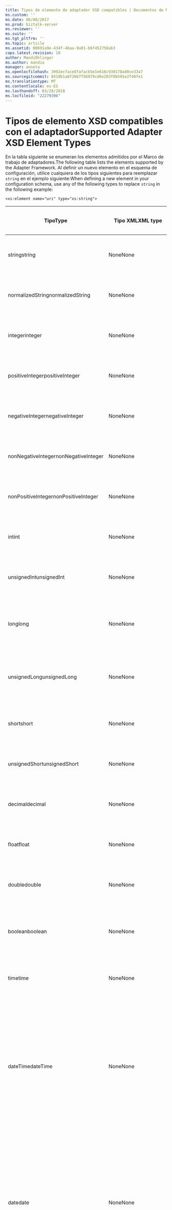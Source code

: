 ```yaml
---
title: Tipos de elemento de adaptador XSD compatibles | Documentos de Microsoft
ms.custom: ''
ms.date: 06/08/2017
ms.prod: biztalk-server
ms.reviewer: ''
ms.suite: ''
ms.tgt_pltfrm: ''
ms.topic: article
ms.assetid: 00691a9e-434f-4baa-9a01-b6f452758ab3
caps.latest.revision: 10
author: MandiOhlinger
ms.author: mandia
manager: anneta
ms.openlocfilehash: 3992ecface8fafacb5e1e616c930178ad0ce33a7
ms.sourcegitcommit: 8418b1a8f38b7f56979cd6e203f0b591e2f40fe1
ms.translationtype: MT
ms.contentlocale: es-ES
ms.lasthandoff: 03/28/2018
ms.locfileid: "22279396"
---
```

# <a name="supported-adapter-xsd-element-types"></a><span data-ttu-id="847f9-102">Tipos de elemento XSD compatibles con el adaptador</span><span class="sxs-lookup"><span data-stu-id="847f9-102">Supported Adapter XSD Element Types</span></span>
<span data-ttu-id="847f9-103">En la tabla siguiente se enumeran los elementos admitidos por el Marco de trabajo de adaptadores.</span><span class="sxs-lookup"><span data-stu-id="847f9-103">The following table lists the elements supported by the Adapter Framework.</span></span> <span data-ttu-id="847f9-104">Al definir un nuevo elemento en el esquema de configuración, utilice cualquiera de los tipos siguientes para reemplazar `string` en el ejemplo siguiente:</span><span class="sxs-lookup"><span data-stu-id="847f9-104">When defining a new element in your configuration schema, use any of the following types to replace `string` in the following example:</span></span>  
  
```  
<xs:element name="uri" type="xs:string">  
```  
  
|<span data-ttu-id="847f9-105">Tipo</span><span class="sxs-lookup"><span data-stu-id="847f9-105">Type</span></span>|<span data-ttu-id="847f9-106">Tipo XML</span><span class="sxs-lookup"><span data-stu-id="847f9-106">XML type</span></span>|<span data-ttu-id="847f9-107">Comportamiento de interfaz de usuario</span><span class="sxs-lookup"><span data-stu-id="847f9-107">UI behavior</span></span>|<span data-ttu-id="847f9-108">Otros detalles</span><span class="sxs-lookup"><span data-stu-id="847f9-108">Other specifics</span></span>|  
|----------|--------------|-----------------|---------------------|  
|<span data-ttu-id="847f9-109">string</span><span class="sxs-lookup"><span data-stu-id="847f9-109">string</span></span>|<span data-ttu-id="847f9-110">None</span><span class="sxs-lookup"><span data-stu-id="847f9-110">None</span></span>|<span data-ttu-id="847f9-111">Cuadro de edición que solo admite elección de tipo.</span><span class="sxs-lookup"><span data-stu-id="847f9-111">Edit box accepting type only.</span></span>|<span data-ttu-id="847f9-112">Atributo para restringir máx/Mín</span><span class="sxs-lookup"><span data-stu-id="847f9-112">Attribute to constrain max/min</span></span>|  
|<span data-ttu-id="847f9-113">normalizedString</span><span class="sxs-lookup"><span data-stu-id="847f9-113">normalizedString</span></span>|<span data-ttu-id="847f9-114">None</span><span class="sxs-lookup"><span data-stu-id="847f9-114">None</span></span>|<span data-ttu-id="847f9-115">Cuadro de edición que solo admite elección de tipo.</span><span class="sxs-lookup"><span data-stu-id="847f9-115">Edit box accepting type only.</span></span>|<span data-ttu-id="847f9-116">Atributo para restringir máx/Mín</span><span class="sxs-lookup"><span data-stu-id="847f9-116">Attribute to constrain max/min</span></span>|  
|<span data-ttu-id="847f9-117">integer</span><span class="sxs-lookup"><span data-stu-id="847f9-117">integer</span></span>|<span data-ttu-id="847f9-118">None</span><span class="sxs-lookup"><span data-stu-id="847f9-118">None</span></span>|<span data-ttu-id="847f9-119">Cuadro de edición que solo admite elección de tipo.</span><span class="sxs-lookup"><span data-stu-id="847f9-119">Edit box accepting type only.</span></span>|<span data-ttu-id="847f9-120">Atributo para restringir máx/Mín</span><span class="sxs-lookup"><span data-stu-id="847f9-120">Attribute to constrain max/min</span></span>|  
|<span data-ttu-id="847f9-121">positiveInteger</span><span class="sxs-lookup"><span data-stu-id="847f9-121">positiveInteger</span></span>|<span data-ttu-id="847f9-122">None</span><span class="sxs-lookup"><span data-stu-id="847f9-122">None</span></span>|<span data-ttu-id="847f9-123">Cuadro de edición que solo admite elección de tipo.</span><span class="sxs-lookup"><span data-stu-id="847f9-123">Edit box accepting type only.</span></span>|<span data-ttu-id="847f9-124">Atributo para restringir máx/Mín</span><span class="sxs-lookup"><span data-stu-id="847f9-124">Attribute to constrain max/min</span></span>|  
|<span data-ttu-id="847f9-125">negativeInteger</span><span class="sxs-lookup"><span data-stu-id="847f9-125">negativeInteger</span></span>|<span data-ttu-id="847f9-126">None</span><span class="sxs-lookup"><span data-stu-id="847f9-126">None</span></span>|<span data-ttu-id="847f9-127">Cuadro de edición que solo admite elección de tipo.</span><span class="sxs-lookup"><span data-stu-id="847f9-127">Edit box accepting type only.</span></span>|<span data-ttu-id="847f9-128">Atributo para restringir máx/Mín</span><span class="sxs-lookup"><span data-stu-id="847f9-128">Attribute to constrain max/min</span></span>|  
|<span data-ttu-id="847f9-129">nonNegativeInteger</span><span class="sxs-lookup"><span data-stu-id="847f9-129">nonNegativeInteger</span></span>|<span data-ttu-id="847f9-130">None</span><span class="sxs-lookup"><span data-stu-id="847f9-130">None</span></span>|<span data-ttu-id="847f9-131">Cuadro de edición que solo admite elección de tipo.</span><span class="sxs-lookup"><span data-stu-id="847f9-131">Edit box accepting type only.</span></span>|<span data-ttu-id="847f9-132">Atributo para restringir máx/Mín</span><span class="sxs-lookup"><span data-stu-id="847f9-132">Attribute to constrain max/min</span></span>|  
|<span data-ttu-id="847f9-133">nonPositiveInteger</span><span class="sxs-lookup"><span data-stu-id="847f9-133">nonPositiveInteger</span></span>|<span data-ttu-id="847f9-134">None</span><span class="sxs-lookup"><span data-stu-id="847f9-134">None</span></span>|<span data-ttu-id="847f9-135">Cuadro de edición que solo admite elección de tipo.</span><span class="sxs-lookup"><span data-stu-id="847f9-135">Edit box accepting type only.</span></span>|<span data-ttu-id="847f9-136">Atributo para restringir máx/Mín</span><span class="sxs-lookup"><span data-stu-id="847f9-136">Attribute to constrain max/min</span></span>|  
|<span data-ttu-id="847f9-137">int</span><span class="sxs-lookup"><span data-stu-id="847f9-137">int</span></span>|<span data-ttu-id="847f9-138">None</span><span class="sxs-lookup"><span data-stu-id="847f9-138">None</span></span>|<span data-ttu-id="847f9-139">Cuadro de edición que solo admite elección de tipo.</span><span class="sxs-lookup"><span data-stu-id="847f9-139">Edit box accepting type only.</span></span>|<span data-ttu-id="847f9-140">Atributo para restringir máx/Mín</span><span class="sxs-lookup"><span data-stu-id="847f9-140">Attribute to constrain max/min</span></span>|  
|<span data-ttu-id="847f9-141">unsignedInt</span><span class="sxs-lookup"><span data-stu-id="847f9-141">unsignedInt</span></span>|<span data-ttu-id="847f9-142">None</span><span class="sxs-lookup"><span data-stu-id="847f9-142">None</span></span>|<span data-ttu-id="847f9-143">Cuadro de edición que solo admite elección de tipo.</span><span class="sxs-lookup"><span data-stu-id="847f9-143">Edit box accepting type only.</span></span>|<span data-ttu-id="847f9-144">Atributo para restringir máx/Mín</span><span class="sxs-lookup"><span data-stu-id="847f9-144">Attribute to constrain max/min</span></span>|  
|<span data-ttu-id="847f9-145">long</span><span class="sxs-lookup"><span data-stu-id="847f9-145">long</span></span>|<span data-ttu-id="847f9-146">None</span><span class="sxs-lookup"><span data-stu-id="847f9-146">None</span></span>|<span data-ttu-id="847f9-147">Cuadro de edición que solo admite elección de tipo y un decimal.</span><span class="sxs-lookup"><span data-stu-id="847f9-147">Edit box accepting type only and a decimal.</span></span>|<span data-ttu-id="847f9-148">Atributo para restringir máx/Mín</span><span class="sxs-lookup"><span data-stu-id="847f9-148">Attribute to constrain max/min</span></span>|  
|<span data-ttu-id="847f9-149">unsignedLong</span><span class="sxs-lookup"><span data-stu-id="847f9-149">unsignedLong</span></span>|<span data-ttu-id="847f9-150">None</span><span class="sxs-lookup"><span data-stu-id="847f9-150">None</span></span>|<span data-ttu-id="847f9-151">Cuadro de edición que solo admite elección de tipo y un decimal.</span><span class="sxs-lookup"><span data-stu-id="847f9-151">Edit box accepting type only and a decimal.</span></span>|<span data-ttu-id="847f9-152">Atributo para restringir máx/mín</span><span class="sxs-lookup"><span data-stu-id="847f9-152">Attribute to constraint max/min</span></span>|  
|<span data-ttu-id="847f9-153">short</span><span class="sxs-lookup"><span data-stu-id="847f9-153">short</span></span>|<span data-ttu-id="847f9-154">None</span><span class="sxs-lookup"><span data-stu-id="847f9-154">None</span></span>|<span data-ttu-id="847f9-155">Cuadro de edición que solo admite elección de tipo.</span><span class="sxs-lookup"><span data-stu-id="847f9-155">Edit box accepting type only.</span></span>|<span data-ttu-id="847f9-156">Atributo para restringir máx/Mín</span><span class="sxs-lookup"><span data-stu-id="847f9-156">Attribute to constrain max/min</span></span>|  
|<span data-ttu-id="847f9-157">unsignedShort</span><span class="sxs-lookup"><span data-stu-id="847f9-157">unsignedShort</span></span>|<span data-ttu-id="847f9-158">None</span><span class="sxs-lookup"><span data-stu-id="847f9-158">None</span></span>|<span data-ttu-id="847f9-159">Cuadro de edición que solo admite elección de tipo.</span><span class="sxs-lookup"><span data-stu-id="847f9-159">Edit box accepting type only.</span></span>|<span data-ttu-id="847f9-160">Atributo para restringir máx/Mín</span><span class="sxs-lookup"><span data-stu-id="847f9-160">Attribute to constrain max/min</span></span>|  
|<span data-ttu-id="847f9-161">decimal</span><span class="sxs-lookup"><span data-stu-id="847f9-161">decimal</span></span>|<span data-ttu-id="847f9-162">None</span><span class="sxs-lookup"><span data-stu-id="847f9-162">None</span></span>|<span data-ttu-id="847f9-163">Cuadro de edición que solo admite elección de tipo.</span><span class="sxs-lookup"><span data-stu-id="847f9-163">Edit box accepting type only.</span></span>|<span data-ttu-id="847f9-164">Atributo para restringir máx/Mín</span><span class="sxs-lookup"><span data-stu-id="847f9-164">Attribute to constrain max/min</span></span>|  
|<span data-ttu-id="847f9-165">float</span><span class="sxs-lookup"><span data-stu-id="847f9-165">float</span></span>|<span data-ttu-id="847f9-166">None</span><span class="sxs-lookup"><span data-stu-id="847f9-166">None</span></span>|<span data-ttu-id="847f9-167">Cuadro de edición que solo admite elección de tipo.</span><span class="sxs-lookup"><span data-stu-id="847f9-167">Edit box accepting type only.</span></span>|<span data-ttu-id="847f9-168">Atributo para restringir máx/Mín</span><span class="sxs-lookup"><span data-stu-id="847f9-168">Attribute to constrain max/min</span></span>|  
|<span data-ttu-id="847f9-169">double</span><span class="sxs-lookup"><span data-stu-id="847f9-169">double</span></span>|<span data-ttu-id="847f9-170">None</span><span class="sxs-lookup"><span data-stu-id="847f9-170">None</span></span>|<span data-ttu-id="847f9-171">Cuadro de edición que solo admite elección de tipo.</span><span class="sxs-lookup"><span data-stu-id="847f9-171">Edit box accepting type only.</span></span>|<span data-ttu-id="847f9-172">Atributo para restringir máx/Mín</span><span class="sxs-lookup"><span data-stu-id="847f9-172">Attribute to constrain max/min</span></span>|  
|<span data-ttu-id="847f9-173">boolean</span><span class="sxs-lookup"><span data-stu-id="847f9-173">boolean</span></span>|<span data-ttu-id="847f9-174">None</span><span class="sxs-lookup"><span data-stu-id="847f9-174">None</span></span>|<span data-ttu-id="847f9-175">Lista desplegable que se rellena con valores booleanos.</span><span class="sxs-lookup"><span data-stu-id="847f9-175">Drop-down list populated with Boolean values.</span></span>|<span data-ttu-id="847f9-176">None</span><span class="sxs-lookup"><span data-stu-id="847f9-176">None</span></span>|  
|<span data-ttu-id="847f9-177">time</span><span class="sxs-lookup"><span data-stu-id="847f9-177">time</span></span>|<span data-ttu-id="847f9-178">None</span><span class="sxs-lookup"><span data-stu-id="847f9-178">None</span></span>|<span data-ttu-id="847f9-179">Cuadro de edición que solo admite elección de tipo.</span><span class="sxs-lookup"><span data-stu-id="847f9-179">Edit box accepting type only.</span></span>|<span data-ttu-id="847f9-180">None</span><span class="sxs-lookup"><span data-stu-id="847f9-180">None</span></span>|  
|<span data-ttu-id="847f9-181">dateTime</span><span class="sxs-lookup"><span data-stu-id="847f9-181">dateTime</span></span>|<span data-ttu-id="847f9-182">None</span><span class="sxs-lookup"><span data-stu-id="847f9-182">None</span></span>|<span data-ttu-id="847f9-183">Cuadro de edición que solo admite elección de tipo.</span><span class="sxs-lookup"><span data-stu-id="847f9-183">Edit box accepting type only.</span></span> <span data-ttu-id="847f9-184">Aparecen puntos suspensivos al final del área de campo.</span><span class="sxs-lookup"><span data-stu-id="847f9-184">An ellipsis appears at the end of the field area.</span></span> <span data-ttu-id="847f9-185">Haga clic en los puntos suspensivos para que aparezca el calendario.</span><span class="sxs-lookup"><span data-stu-id="847f9-185">Click the ellipsis and the calendar appears.</span></span>|<span data-ttu-id="847f9-186">None</span><span class="sxs-lookup"><span data-stu-id="847f9-186">None</span></span>|  
|<span data-ttu-id="847f9-187">date</span><span class="sxs-lookup"><span data-stu-id="847f9-187">date</span></span>|<span data-ttu-id="847f9-188">None</span><span class="sxs-lookup"><span data-stu-id="847f9-188">None</span></span>|<span data-ttu-id="847f9-189">Cuadro de edición que solo admite elección de tipo.</span><span class="sxs-lookup"><span data-stu-id="847f9-189">Edit box accepting type only.</span></span> <span data-ttu-id="847f9-190">Aparecen puntos suspensivos al final del área de campo.</span><span class="sxs-lookup"><span data-stu-id="847f9-190">An ellipsis appears at the end of the field area.</span></span> <span data-ttu-id="847f9-191">Haga clic en los puntos suspensivos para que aparezca el calendario.</span><span class="sxs-lookup"><span data-stu-id="847f9-191">Click the ellipsis and the calendar appears.</span></span>|<span data-ttu-id="847f9-192">None</span><span class="sxs-lookup"><span data-stu-id="847f9-192">None</span></span>|  
|<span data-ttu-id="847f9-193">gMonth</span><span class="sxs-lookup"><span data-stu-id="847f9-193">gMonth</span></span>|<span data-ttu-id="847f9-194">None</span><span class="sxs-lookup"><span data-stu-id="847f9-194">None</span></span>|<span data-ttu-id="847f9-195">Cuadro de edición que solo admite elección de tipo.</span><span class="sxs-lookup"><span data-stu-id="847f9-195">Edit box accepting type only.</span></span>|<span data-ttu-id="847f9-196">Este valor es una cadena, por lo que puede que no funcione del modo esperado.</span><span class="sxs-lookup"><span data-stu-id="847f9-196">This value is a string and thus may not perform as expected.</span></span> <span data-ttu-id="847f9-197">Considere la posibilidad de utilizar tipos xsd:int con restricciones, para alojar el valor de mes.</span><span class="sxs-lookup"><span data-stu-id="847f9-197">Consider using xsd:int types with restrictions to hold the month value instead.</span></span>|  
|<span data-ttu-id="847f9-198">gYear</span><span class="sxs-lookup"><span data-stu-id="847f9-198">gYear</span></span>|<span data-ttu-id="847f9-199">None</span><span class="sxs-lookup"><span data-stu-id="847f9-199">None</span></span>|<span data-ttu-id="847f9-200">Cuadro de edición que solo admite elección de tipo.</span><span class="sxs-lookup"><span data-stu-id="847f9-200">Edit box accepting type only.</span></span>|<span data-ttu-id="847f9-201">Este valor es una cadena, por lo que puede que no funcione del modo esperado.</span><span class="sxs-lookup"><span data-stu-id="847f9-201">This value is a string and thus may not perform as expected.</span></span> <span data-ttu-id="847f9-202">Considere la posibilidad de utilizar tipos xsd:int con restricciones, para alojar el valor de año.</span><span class="sxs-lookup"><span data-stu-id="847f9-202">Consider using xsd:int types with restrictions to hold the year value instead.</span></span>|  
|<span data-ttu-id="847f9-203">gYearMonth</span><span class="sxs-lookup"><span data-stu-id="847f9-203">gYearMonth</span></span>|<span data-ttu-id="847f9-204">None</span><span class="sxs-lookup"><span data-stu-id="847f9-204">None</span></span>|<span data-ttu-id="847f9-205">Cuadro de edición que solo admite elección de tipo.</span><span class="sxs-lookup"><span data-stu-id="847f9-205">Edit box accepting type only.</span></span>|<span data-ttu-id="847f9-206">Este valor es una cadena, por lo que puede que no funcione del modo esperado.</span><span class="sxs-lookup"><span data-stu-id="847f9-206">This value is a string and thus may not perform as expected.</span></span> <span data-ttu-id="847f9-207">Considere la posibilidad de utilizar tipos xsd:int con restricciones, para alojar los valores de mes y año.</span><span class="sxs-lookup"><span data-stu-id="847f9-207">Consider using xsd:int types with restrictions to hold the year and month value instead.</span></span>|  
|<span data-ttu-id="847f9-208">gDay</span><span class="sxs-lookup"><span data-stu-id="847f9-208">gDay</span></span>|<span data-ttu-id="847f9-209">None</span><span class="sxs-lookup"><span data-stu-id="847f9-209">None</span></span>|<span data-ttu-id="847f9-210">Cuadro de edición que solo admite elección de tipo.</span><span class="sxs-lookup"><span data-stu-id="847f9-210">Edit box accepting type only.</span></span>|<span data-ttu-id="847f9-211">Este valor es una cadena, por lo que puede que no funcione del modo esperado.</span><span class="sxs-lookup"><span data-stu-id="847f9-211">This value is a string and thus may not perform as expected.</span></span> <span data-ttu-id="847f9-212">Considere la posibilidad de utilizar tipos xsd:int con restricciones, para alojar el valor de día.</span><span class="sxs-lookup"><span data-stu-id="847f9-212">Consider using xsd:int types with restrictions to hold the day value instead.</span></span>|  
|<span data-ttu-id="847f9-213">gMonthDay</span><span class="sxs-lookup"><span data-stu-id="847f9-213">gMonthDay</span></span>|<span data-ttu-id="847f9-214">None</span><span class="sxs-lookup"><span data-stu-id="847f9-214">None</span></span>|<span data-ttu-id="847f9-215">Cuadro de edición que solo admite elección de tipo.</span><span class="sxs-lookup"><span data-stu-id="847f9-215">Edit box accepting type only.</span></span>|<span data-ttu-id="847f9-216">Este valor es una cadena, por lo que puede que no funcione del modo esperado.</span><span class="sxs-lookup"><span data-stu-id="847f9-216">This value is a string and thus may not perform as expected.</span></span> <span data-ttu-id="847f9-217">Considere la posibilidad de utilizar tipos xsd:int con restricciones, para alojar los valores de mes y día.</span><span class="sxs-lookup"><span data-stu-id="847f9-217">Consider using xsd:int types with restrictions to hold the month and day value instead.</span></span>|  
|<span data-ttu-id="847f9-218">Nombre</span><span class="sxs-lookup"><span data-stu-id="847f9-218">Name</span></span>|<span data-ttu-id="847f9-219">None</span><span class="sxs-lookup"><span data-stu-id="847f9-219">None</span></span>|<span data-ttu-id="847f9-220">Cuadro de edición que solo admite elección de tipo.</span><span class="sxs-lookup"><span data-stu-id="847f9-220">Edit box accepting type only.</span></span>|<span data-ttu-id="847f9-221">None</span><span class="sxs-lookup"><span data-stu-id="847f9-221">None</span></span>|  
|<span data-ttu-id="847f9-222">NCName</span><span class="sxs-lookup"><span data-stu-id="847f9-222">NCName</span></span>|<span data-ttu-id="847f9-223">None</span><span class="sxs-lookup"><span data-stu-id="847f9-223">None</span></span>|<span data-ttu-id="847f9-224">Cuadro de edición que solo admite elección de tipo.</span><span class="sxs-lookup"><span data-stu-id="847f9-224">Edit box accepting type only.</span></span>|<span data-ttu-id="847f9-225">None</span><span class="sxs-lookup"><span data-stu-id="847f9-225">None</span></span>|  
|<span data-ttu-id="847f9-226">anyURI</span><span class="sxs-lookup"><span data-stu-id="847f9-226">anyURI</span></span>|<span data-ttu-id="847f9-227">None</span><span class="sxs-lookup"><span data-stu-id="847f9-227">None</span></span>|<span data-ttu-id="847f9-228">Cuadro de edición que solo admite elección de tipo.</span><span class="sxs-lookup"><span data-stu-id="847f9-228">Edit box accepting type only.</span></span>|<span data-ttu-id="847f9-229">None</span><span class="sxs-lookup"><span data-stu-id="847f9-229">None</span></span>|  
|<span data-ttu-id="847f9-230">Secuencia</span><span class="sxs-lookup"><span data-stu-id="847f9-230">Sequence</span></span>|<span data-ttu-id="847f9-231">Elemento de esquema "Sequence"</span><span class="sxs-lookup"><span data-stu-id="847f9-231">"Sequence" Schema Element</span></span>|<span data-ttu-id="847f9-232">None</span><span class="sxs-lookup"><span data-stu-id="847f9-232">None</span></span>|<span data-ttu-id="847f9-233">None</span><span class="sxs-lookup"><span data-stu-id="847f9-233">None</span></span>|  
|<span data-ttu-id="847f9-234">Grupos</span><span class="sxs-lookup"><span data-stu-id="847f9-234">Groups</span></span>|<span data-ttu-id="847f9-235">None</span><span class="sxs-lookup"><span data-stu-id="847f9-235">None</span></span>|<span data-ttu-id="847f9-236">Los signos "+" o "-" expanden o contraen todos los campos de un grupo.</span><span class="sxs-lookup"><span data-stu-id="847f9-236">A "+" or "-" sign that expands or collapses all fields within the group.</span></span><br /><br /> <span data-ttu-id="847f9-237">Ninguna funcionalidad de edición en el lado derecho de la página de propiedades.</span><span class="sxs-lookup"><span data-stu-id="847f9-237">No edit functionality on the right side of the property page.</span></span>|<span data-ttu-id="847f9-238">None</span><span class="sxs-lookup"><span data-stu-id="847f9-238">None</span></span>|  
|<span data-ttu-id="847f9-239">Nombre de archivo</span><span class="sxs-lookup"><span data-stu-id="847f9-239">File Name</span></span>|<span data-ttu-id="847f9-240">FileName</span><span class="sxs-lookup"><span data-stu-id="847f9-240">FileName</span></span>|<span data-ttu-id="847f9-241">Aparecen puntos suspensivos al final del área de campo.</span><span class="sxs-lookup"><span data-stu-id="847f9-241">An ellipsis appears at the end of the field area.</span></span> <span data-ttu-id="847f9-242">Haga clic en el botón de puntos suspensivos y la **Windows FileOpen** aparece el cuadro de diálogo, que permita la selección de un archivo.</span><span class="sxs-lookup"><span data-stu-id="847f9-242">Click the ellipsis and the **Windows FileOpen** dialog box appears, allowing selection of a file.</span></span>|<span data-ttu-id="847f9-243">None</span><span class="sxs-lookup"><span data-stu-id="847f9-243">None</span></span>|  
|<span data-ttu-id="847f9-244">Folder Name</span><span class="sxs-lookup"><span data-stu-id="847f9-244">Folder Name</span></span>|<span data-ttu-id="847f9-245">FolderName</span><span class="sxs-lookup"><span data-stu-id="847f9-245">FolderName</span></span>|<span data-ttu-id="847f9-246">Aparecen puntos suspensivos al final del área de campo.</span><span class="sxs-lookup"><span data-stu-id="847f9-246">An ellipsis appears at the end of the field area.</span></span> <span data-ttu-id="847f9-247">Haga clic en el botón de puntos suspensivos y la **Windows Folderopen** aparece el cuadro de diálogo Permitir selección de una carpeta.</span><span class="sxs-lookup"><span data-stu-id="847f9-247">Click the ellipsis and the **Windows Folder Open** dialog box appears allowing selection of a folder.</span></span>|<span data-ttu-id="847f9-248">None</span><span class="sxs-lookup"><span data-stu-id="847f9-248">None</span></span>|  
|<span data-ttu-id="847f9-249">Id. de aplicación de SSO</span><span class="sxs-lookup"><span data-stu-id="847f9-249">SSO App ID</span></span>|<span data-ttu-id="847f9-250">SSOAppID</span><span class="sxs-lookup"><span data-stu-id="847f9-250">SSOAppID</span></span>|<span data-ttu-id="847f9-251">Lista desplegable que se rellena con la lista de aplicaciones de SSO</span><span class="sxs-lookup"><span data-stu-id="847f9-251">Drop-down list populated with the SSO Application list</span></span>|<span data-ttu-id="847f9-252">None</span><span class="sxs-lookup"><span data-stu-id="847f9-252">None</span></span>|  
|<span data-ttu-id="847f9-253">Contraseña</span><span class="sxs-lookup"><span data-stu-id="847f9-253">Password</span></span>|<span data-ttu-id="847f9-254">Contraseña</span><span class="sxs-lookup"><span data-stu-id="847f9-254">Password</span></span>|<span data-ttu-id="847f9-255">Cuadro de edición en el que aparece "\*" en lugar de texto no cifrado.</span><span class="sxs-lookup"><span data-stu-id="847f9-255">Edit box with "\*" appearing instead of clear text.</span></span>|<span data-ttu-id="847f9-256">None</span><span class="sxs-lookup"><span data-stu-id="847f9-256">None</span></span>|  
  
## <a name="see-also"></a><span data-ttu-id="847f9-257">Vea también</span><span class="sxs-lookup"><span data-stu-id="847f9-257">See Also</span></span>  
 [<span data-ttu-id="847f9-258">Problemas de diseño del adaptador</span><span class="sxs-lookup"><span data-stu-id="847f9-258">Adapter Design Issues</span></span>](../core/adapter-design-issues.md)